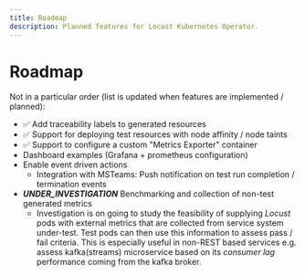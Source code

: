 ```yaml
---
title: Roadmap  
description: Planned features for Locust Kubernetes Operator.
---
```


# Roadmap

Not in a particular order (list is updated when features are implemented / planned):

- ✅ Add traceability labels to generated resources
- ✅ Support for deploying test resources with node affinity / node taints
- ✅ Support to configure a custom "Metrics Exporter" container
- Dashboard examples (Grafana + prometheus configuration)
- Enable event driven actions
    - Integration with MSTeams: Push notification on test run completion / termination events
- _**UNDER_INVESTIGATION**_ Benchmarking and collection of non-test generated metrics
    - Investigation is on going to study the feasibility of supplying _Locust_ pods with external metrics that are collected from service system under-test. Test pods can then use this information to assess pass / fail criteria. This is especially useful in non-REST based services e.g. assess kafka(streams) microservice based on its _consumer lag_ performance coming from the kafka broker.
